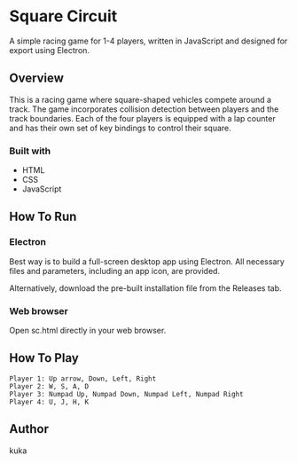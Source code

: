 # Square Circuit
A simple racing game for 1-4 players, written in JavaScript and designed for export using Electron.

## Overview
This is a racing game where square-shaped vehicles compete around a track. The game incorporates collision detection between players and the track boundaries. Each of the four players is equipped with a lap counter and has their own set of key bindings to control their square.

### Built with
- HTML
- CSS
- JavaScript

## How To Run
### Electron
Best way is to build a full-screen desktop app using Electron. All necessary files and parameters, including an app icon, are provided.

Alternatively, download the pre-built installation file from the Releases tab.

### Web browser
Open sc.html directly in your web browser.

## How To Play
    Player 1: Up arrow, Down, Left, Right
    Player 2: W, S, A, D
    Player 3: Numpad Up, Numpad Down, Numpad Left, Numpad Right
    Player 4: U, J, H, K

## Author
kuka
